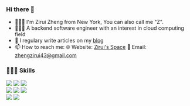 ### Hi there 👋
- 💁🏻‍♂️ I'm Zirui Zheng from New York, You can also call me "Z".
- 👨🏻‍💻 A backend software engineer with an interest in cloud computing field
- 📝 I regulary write articles on my [blog](https://www.ziirui-resume-website.com/posts)
- 📫 How to reach me:
  🌐 Website: [Zirui's Space](https://www.ziirui-resume-website.com/)
  📩 Email: zhengzirui43@gmail.com


### 👨🏻‍💻 Skills
<div>
  <img src="https://img.shields.io/badge/C-00599C?style=for-the-badge&logo=c&logoColor=white" />
  <img src="https://img.shields.io/badge/C%2B%2B-00599C?style=for-the-badge&logo=c%2B%2B&logoColor=white" />
  <img src="https://img.shields.io/badge/Python-FFD43B?style=for-the-badge&logo=python&logoColor=blue" />
</div>
<div>
  <img src="https://img.shields.io/badge/JavaScript-323330?style=for-the-badge&logo=javascript&logoColor=F7DF1E" />
  <img src="https://img.shields.io/badge/HTML5-E34F26?style=for-the-badge&logo=html5&logoColor=white" />
  <img src="https://img.shields.io/badge/CSS3-1572B6?style=for-the-badge&logo=css3&logoColor=white" />
</div>
<div>
  <img src="https://img.shields.io/badge/MySQL-73618F?style=for-the-badge&logo=mysql&logoColor=white" />
  <img src="https://img.shields.io/badge/Hugo-FF4088?style=for-the-badge&logo=hugo&logoColor=white" />
  <imh src="https://img.shields.io/badge/Hexo-0E83CD?style=for-the-badge&logo=hexo&logoColor=white" />
  
</div>
  
<!--
**zirui2333/zirui2333** is a ✨ _special_ ✨ repository because its `README.md` (this file) appears on your GitHub profile.

Here are some ideas to get you started:

- 🔭 I’m currently working on ...
- 🌱 I’m currently learning ...
- 👯 I’m looking to collaborate on ...
- 🤔 I’m looking for help with ...
- 💬 Ask me about ...

- 😄 Pronouns: ...
- ⚡ Fun fact: ...
-->
